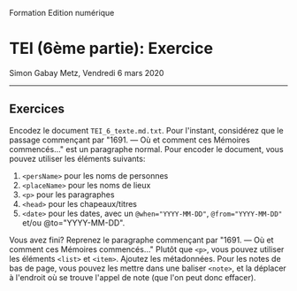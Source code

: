 Formation Edition numérique

# TEI (6ème partie): Exercice

Simon Gabay
Metz, Vendredi 6 mars 2020

---
## Exercices

Encodez le document ```TEI_6_texte.md.txt```. Pour l'instant, considérez que le passage commençant par
"1691. — Où et comment ces Mémoires commencés…" est un paragraphe normal. Pour encoder le document,
vous pouvez utiliser les éléments suivants:

1. ```<persName>``` pour les noms de personnes
2. ```<placeName>``` pour les noms de lieux
3. ```<p>``` pour les paragraphes
4. ```<head>``` pour les chapeaux/titres
5. ```<date>``` pour les dates, avec un ```@when="YYYY-MM-DD"```, ```@from="YYYY-MM-DD"``` et/ou @to="YYYY-MM-DD".

Vous avez fini? Reprenez le paragraphe commençant par "1691. — Où et comment ces Mémoires commencés…" Plutôt que ```<p>```, vous pouvez utiliser les éléments ```<list>``` et ```<item>```. Ajoutez les métadonnées. Pour les notes de bas de page, vous pouvez les mettre dans une baliser ```<note>```, et la déplacer à l'endroit où se trouve l'appel de note (que l'on peut donc effacer).

